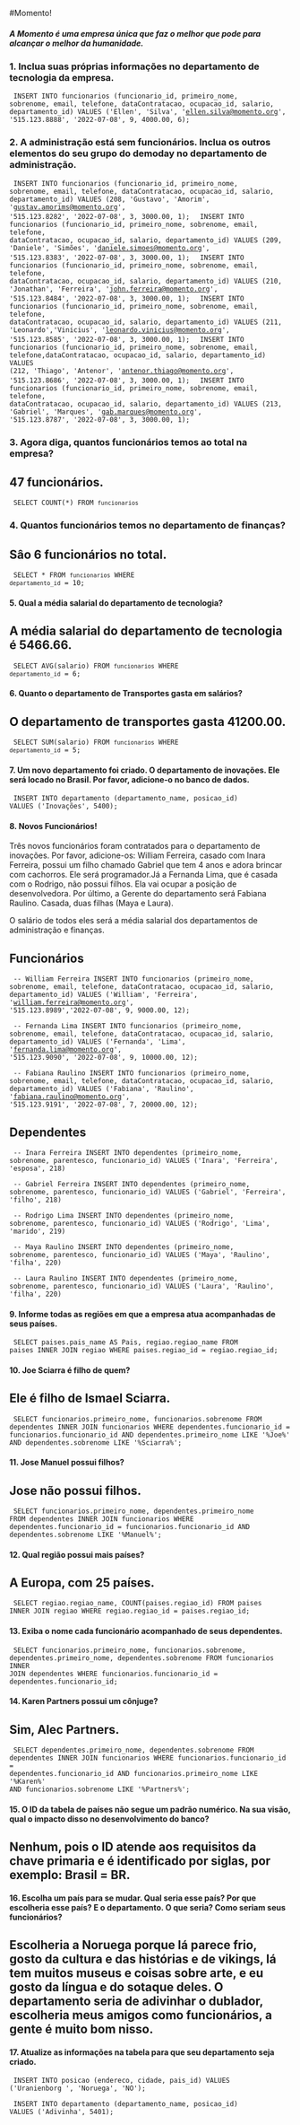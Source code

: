 #Momento!

##### A Momento é uma empresa única que faz o melhor que pode para alcançar o melhor da humanidade.

### 1. Inclua suas próprias informações no departamento de tecnologia da empresa.

<code> INSERT INTO funcionarios (funcionario_id, primeiro_nome, sobrenome, email, telefone, dataContratacao, ocupacao_id, salario, departamento_id) VALUES ('Ellen', 'Silva', 'ellen.silva@momento.org', '515.123.8888', '2022-07-08', 9, 4000.00, 6); </code>

### 2. A administração está sem funcionários. Inclua os outros elementos do seu grupo do demoday no departamento de administração.

<code> INSERT INTO funcionarios (funcionario_id, primeiro_nome, sobrenome, email, telefone, dataContratacao, ocupacao_id, salario, departamento_id) VALUES (208, 'Gustavo', 'Amorim', 'gustav.amorims@momento.org', '515.123.8282', '2022-07-08', 3, 3000.00, 1); </code>
<code> INSERT INTO funcionarios (funcionario_id, primeiro_nome, sobrenome, email, telefone, dataContratacao, ocupacao_id, salario, departamento_id) VALUES (209, 'Daniele', 'Simões', 'daniele.simoes@momento.org', '515.123.8383', '2022-07-08', 3, 3000.00, 1); </code>
<code> INSERT INTO funcionarios (funcionario_id, primeiro_nome, sobrenome, email, telefone, dataContratacao, ocupacao_id, salario, departamento_id) VALUES (210, 'Jonathan', 'Ferreira', 'john.ferreira@momento.org', '515.123.8484', '2022-07-08', 3, 3000.00, 1); </code>
<code> INSERT INTO funcionarios (funcionario_id, primeiro_nome, sobrenome, email, telefone, dataContratacao, ocupacao_id, salario, departamento_id) VALUES (211, 'Leonardo','Vinicius', 'leonardo.vinicius@momento.org', '515.123.8585', '2022-07-08', 3, 3000.00, 1); </code>
<code> INSERT INTO funcionarios (funcionario_id, primeiro_nome, sobrenome, email, telefone,dataContratacao, ocupacao_id, salario, departamento_id) VALUES (212, 'Thiago', 'Antenor', 'antenor.thiago@momento.org', '515.123.8686', '2022-07-08', 3, 3000.00, 1); </code>
<code> INSERT INTO funcionarios (funcionario_id, primeiro_nome, sobrenome, email, telefone, dataContratacao, ocupacao_id, salario, departamento_id) VALUES (213, 'Gabriel', 'Marques', 'gab.marques@momento.org', '515.123.8787', '2022-07-08', 3, 3000.00, 1); </code>

### 3. Agora diga, quantos funcionários temos ao total na empresa?

## 47 funcionários.
<code> SELECT COUNT(*) FROM `funcionarios` </code>

### 4. Quantos funcionários temos no departamento de finanças?

## Sâo 6 funcionários no total.
<code> SELECT * FROM `funcionarios` WHERE `departamento_id` = 10; </code>

#### 5. Qual a média salarial do departamento de tecnologia?

## A média salarial do departamento de tecnologia é 5466.66.
<code> SELECT AVG(salario) FROM `funcionarios` WHERE `departamento_id` = 6; </code>

#### 6. Quanto o departamento de Transportes gasta em salários?

## O departamento de transportes gasta 41200.00.
<code> SELECT SUM(salario) FROM `funcionarios` WHERE `departamento_id` = 5; </code>

#### 7. Um novo departamento foi criado. O departamento de inovações. Ele será locado no Brasil. Por favor, adicione-o no banco de dados.

<code> INSERT INTO departamento (departamento_name, posicao_id) VALUES ('Inovações', 5400); </code>

#### 8. Novos Funcionários!
Três novos funcionários foram contratados para o departamento de inovações. Por favor, adicione-os: William Ferreira, casado com Inara Ferreira, possui um filho chamado Gabriel que tem 4 anos e adora brincar com cachorros. Ele será programador.Já a Fernanda Lima, que é casada com o Rodrigo, não possui filhos. Ela vai ocupar a posição de desenvolvedora.  Por último, a Gerente do departamento será Fabiana Raulino. Casada, duas filhas (Maya e Laura). 

O salário de todos eles será a média salarial dos departamentos de administração e finanças. 

## Funcionários
<code> -- William Ferreira
INSERT INTO funcionarios (primeiro_nome, sobrenome, email, telefone, dataContratacao, ocupacao_id, salario, departamento_id) VALUES ('William', 'Ferreira', 'william.ferreira@momento.org', '515.123.8989','2022-07-08', 9, 9000.00, 12); </code>

<code> -- Fernanda Lima
INSERT INTO funcionarios (primeiro_nome, sobrenome, email, telefone, dataContratacao, ocupacao_id, salario, departamento_id) 
VALUES ('Fernanda', 'Lima', 'fernanda.lima@momento.org', '515.123.9090', '2022-07-08', 9, 10000.00, 12); </code>

<code> -- Fabiana Raulino
INSERT INTO funcionarios (primeiro_nome, sobrenome, email, telefone, dataContratacao, ocupacao_id, salario, departamento_id) VALUES ('Fabiana', 'Raulino', 'fabiana.raulino@momento.org', '515.123.9191', '2022-07-08', 7, 20000.00, 12); </code>

## Dependentes

<code> -- Inara Ferreira
INSERT INTO dependentes (primeiro_nome, sobrenome, parentesco, funcionario_id) VALUES ('Inara', 'Ferreira', 'esposa', 218) </code>

<code> -- Gabriel Ferreira
INSERT INTO dependentes (primeiro_nome, sobrenome, parentesco, funcionario_id) VALUES ('Gabriel', 'Ferreira', 'filho', 218) </code>

<code> -- Rodrigo Lima
INSERT INTO dependentes (primeiro_nome, sobrenome, parentesco, funcionario_id) VALUES ('Rodrigo', 'Lima', 'marido', 219) </code>

<code> -- Maya Raulino
INSERT INTO dependentes (primeiro_nome, sobrenome, parentesco, funcionario_id) VALUES ('Maya', 'Raulino', 'filha', 220) </code>

<code> -- Laura Raulino
INSERT INTO dependentes (primeiro_nome, sobrenome, parentesco, funcionario_id) VALUES ('Laura', 'Raulino', 'filha', 220) </code>

#### 9. Informe todas as regiões em que a empresa atua acompanhadas de seus países.

<code> SELECT paises.pais_name AS Pais, regiao.regiao_name FROM paises INNER JOIN regiao WHERE paises.regiao_id = regiao.regiao_id; </code>

#### 10. Joe Sciarra é filho de quem?

## Ele é filho de Ismael Sciarra.
<code> SELECT funcionarios.primeiro_nome, funcionarios.sobrenome FROM dependentes INNER JOIN funcionarios WHERE dependentes.funcionario_id = funcionarios.funcionario_id AND dependentes.primeiro_nome LIKE '%Joe%' AND dependentes.sobrenome LIKE '%Sciarra%'; </code>

#### 11. Jose Manuel possui filhos?

## Jose não possui filhos.
<code> SELECT funcionarios.primeiro_nome, dependentes.primeiro_nome FROM dependentes INNER JOIN funcionarios WHERE dependentes.funcionario_id = funcionarios.funcionario_id AND dependentes.sobrenome LIKE '%Manuel%'; </code>

#### 12. Qual região possui mais países?

## A Europa, com 25 países.
<code> SELECT regiao.regiao_name, COUNT(paises.regiao_id) FROM paises INNER JOIN regiao WHERE regiao.regiao_id = paises.regiao_id; </code>

#### 13. Exiba o nome cada funcionário acompanhado de seus dependentes.

<code> SELECT funcionarios.primeiro_nome, funcionarios.sobrenome, dependentes.primeiro_nome, dependentes.sobrenome FROM funcionarios INNER JOIN dependentes WHERE funcionarios.funcionario_id = dependentes.funcionario_id; </code>

#### 14. Karen Partners possui um cônjuge?

## Sim, Alec Partners.
<code> SELECT dependentes.primeiro_nome, dependentes.sobrenome FROM dependentes INNER JOIN funcionarios WHERE funcionarios.funcionario_id = dependentes.funcionario_id AND funcionarios.primeiro_nome LIKE '%Karen%' AND funcionarios.sobrenome LIKE '%Partners%'; </code>

#### 15. O ID da tabela de países não segue um padrão numérico. Na sua visão, qual o impacto disso no desenvolvimento do banco?

## Nenhum, pois o ID atende aos requisitos da chave primaria e é identificado por siglas, por exemplo: Brasil = BR.

#### 16. Escolha um país para se mudar. Qual seria esse país? Por que escolheria esse país? E o departamento. O que seria? Como seriam seus funcionários?

## Escolheria a Noruega porque lá parece frio, gosto da cultura e das histórias e de vikings, lá tem muitos museus e coisas sobre arte, e eu gosto da língua e do sotaque deles. O departamento seria de adivinhar o dublador, escolheria meus amigos como funcionários, a gente é muito bom nisso.

#### 17. Atualize as informações na tabela para que seu departamento seja criado.

<code> INSERT INTO posicao (endereco, cidade, pais_id) VALUES ('Uranienborg ', 'Noruega', 'NO'); </code>

<code> INSERT INTO departamento (departamento_name, posicao_id) VALUES ('Adivinha', 5401); </code>
